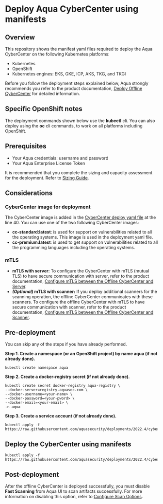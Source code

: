 # Deploy Aqua CyberCenter using manifests

## Overview

This repository shows the manifest yaml files required to deploy the Aqua CyberCenter on the following Kubernetes platforms:
* Kubernetes
* OpenShift
* Kubernetes engines: EKS, GKE, ICP, AKS, TKG, and TKGI

Before you follow the deployment steps explained below, Aqua strongly recommends you refer to the product documentation, [Deploy Offline CyberCenter](https://docs.aquasec.com/v2022.4/docs/deploy-offline-cybercenter) for detailed information.

## Specific OpenShift notes
The deployment commands shown below use the **kubectl** cli. You can also deploy using the **oc** cli commands, to work on all platforms including OpenShift.

## Prerequisites
* Your Aqua credentials: username and password
* Your Aqua Enterprise License Token

It is recommended that you complete the sizing and capacity assessment for the deployment. Refer to [Sizing Guide](https://docs.aquasec.com/docs/sizing-guide).

## Considerations

### CyberCenter image for deployment

The CyberCenter image is added in the [CyberCenter deploy yaml file](./002_cybercenter_deploy.yaml#L40) at the line 40. You can use one of the two following CyberCenter images:

* **cc-standard:latest**: is used for support on vulnerabilities related to all the operating systems. This image is used in the deployment yaml file.
* **cc-premium:latest**: is used to get support on vulnerabilities related to all the programming languages including the operating systems.

### mTLS

* **mTLS with server:** To configure the CyberCenter with mTLS (mutual TLS) to have secure communication with server, refer to the product documentation, [Configure mTLS between the Offline CyberCenter and Server](https://docs.aquasec.com/docs/configure-mtls-between-the-offline-cybercenter-and-server).
* ***(Optional)* mTLS with scanner:** If you deploy additional scanners for the scanning operation, the offline CyberCenter communicates with these scanners. To configure the offline CyberCenter with mTLS to have secure communication with scanner, refer to the product documentation, [Configure mTLS between the Offline CyberCenter and Scanner](https://docs.aquasec.com/docs/configure-mtls-between-the-offline-cybercenter-and-scanner).

## Pre-deployment

You can skip any of the steps if you have already performed.

**Step 1. Create a namespace (or an OpenShift  project) by name aqua (if not already done).**

```SHELL
kubectl create namespace aqua
```

**Step 2. Create a docker-registry secret (if not already done).**

```SHELL
kubectl create secret docker-registry aqua-registry \
--docker-server=registry.aquasec.com \
--docker-username=<your-name> \
--docker-password=<your-pword> \
--docker-email=<your-email> \
-n aqua
```

**Step 3. Create a service account (if not already done).**

```SHELL
kubectl apply -f https://raw.githubusercontent.com/aquasecurity/deployments/2022.4/cyber_center/kubernetes_and_openshift/manifests/001_cybercenter_serviceAccount.yaml
```

## Deploy the CyberCenter using manifests

```SHELL
kubectl apply -f https://raw.githubusercontent.com/aquasecurity/deployments/2022.4/cyber_center/kubernetes_and_openshift/manifests/002_cybercenter_deploy.yaml
```

## Post-deployment
After the offline CyberCenter is deployed successfully, you must disable **Fast Scanning** from Aqua UI to scan artifacts successfully. For more information on disabling this option, refer to [Configure Scan Options](https://docs.aquasec.com/v2022.4/docs/configure-scan-options#section-configure-scan-options).